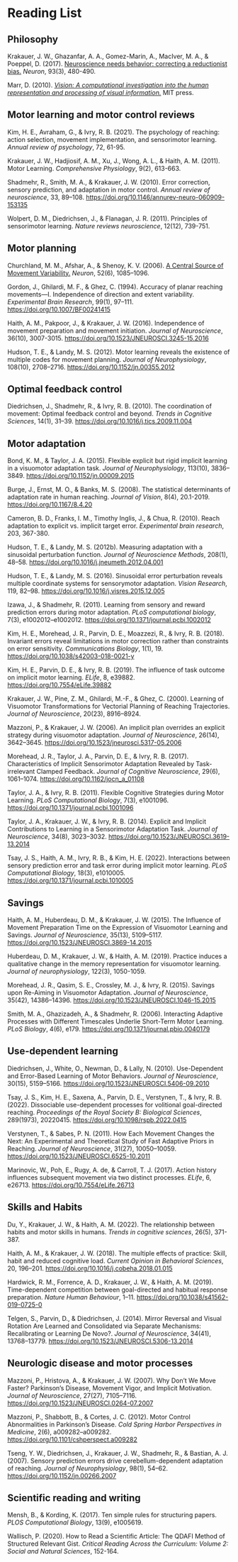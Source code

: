 # Reading List

## Philosophy
Krakauer, J. W., Ghazanfar, A. A., Gomez-Marin, A., MacIver, M. A., & Poeppel, D. (2017). [Neuroscience needs behavior: correcting a reductionist bias.](https://doi.org/10.1016/j.neuron.2016.12.041) *Neuron*, 93(3), 480-490.

Marr, D. (2010). [*Vision: A computational investigation into the human representation and processing of visual information.*](http://mechanism.ucsd.edu/teaching/f18/David_Marr_Vision_A_Computational_Investigation_into_the_Human_Representation_and_Processing_of_Visual_Information.chapter1.pdf) MIT press.

## Motor learning and motor control reviews
Kim, H. E., Avraham, G., & Ivry, R. B. (2021). The psychology of reaching: action selection, movement implementation, and sensorimotor learning. *Annual review of psychology*, 72, 61-95.

Krakauer, J. W., Hadjiosif, A. M., Xu, J., Wong, A. L., & Haith, A. M. (2011). Motor Learning. *Comprehensive Physiology*, 9(2), 613-663.

Shadmehr, R., Smith, M. A., & Krakauer, J. W. (2010). Error correction, sensory prediction, and adaptation in motor control. *Annual review of neuroscience*, 33, 89–108. https://doi.org/10.1146/annurev-neuro-060909-153135

Wolpert, D. M., Diedrichsen, J., & Flanagan, J. R. (2011). Principles of sensorimotor learning. *Nature reviews neuroscience*, 12(12), 739-751.

## Motor planning
Churchland, M. M., Afshar, A., & Shenoy, K. V. (2006). [A Central Source of Movement Variability.](https://doi.org/10.1016/j.neuron.2006.10.034) *Neuron*, 52(6), 1085–1096. 

Gordon, J., Ghilardi, M. F., & Ghez, C. (1994). Accuracy of planar reaching movements—I. Independence of direction and extent variability. *Experimental Brain Research*, 99(1), 97–111. https://doi.org/10.1007/BF00241415

Haith, A. M., Pakpoor, J., & Krakauer, J. W. (2016). Independence of movement preparation and movement initiation. *Journal of Neuroscience*, 36(10), 3007-3015. https://doi.org/10.1523/JNEUROSCI.3245-15.2016

Hudson, T. E., & Landy, M. S. (2012). Motor learning reveals the existence of multiple codes for movement planning. *Journal of Neurophysiology*, 108(10), 2708–2716. https://doi.org/10.1152/jn.00355.2012

## Optimal feedback control
Diedrichsen, J., Shadmehr, R., & Ivry, R. B. (2010). The coordination of movement: Optimal feedback control and beyond. *Trends in Cognitive Sciences*, 14(1), 31–39. https://doi.org/10.1016/j.tics.2009.11.004

## Motor adaptation
Bond, K. M., & Taylor, J. A. (2015). Flexible explicit but rigid implicit learning in a visuomotor adaptation task. *Journal of Neurophysiology*, 113(10), 3836–3849. https://doi.org/10.1152/jn.00009.2015

Burge, J., Ernst, M. O., & Banks, M. S. (2008). The statistical determinants of adaptation rate in human reaching. *Journal of Vision*, 8(4), 20.1-2019. https://doi.org/10.1167/8.4.20

Cameron, B. D., Franks, I. M., Timothy Inglis, J., & Chua, R. (2010). Reach adaptation to explicit vs. implicit target error. *Experimental brain research*, 203, 367-380.

Hudson, T. E., & Landy, M. S. (2012b). Measuring adaptation with a sinusoidal perturbation function. *Journal of Neuroscience Methods*, 208(1), 48–58. https://doi.org/10.1016/j.jneumeth.2012.04.001

Hudson, T. E., & Landy, M. S. (2016). Sinusoidal error perturbation reveals multiple coordinate systems for sensorymotor adaptation. *Vision Research*, 119, 82–98. https://doi.org/10.1016/j.visres.2015.12.005

Izawa, J., & Shadmehr, R. (2011). Learning from sensory and reward prediction errors during motor adaptation. *PLoS computational biology*, 7(3), e1002012–e1002012. https://doi.org/10.1371/journal.pcbi.1002012

Kim, H. E., Morehead, J. R., Parvin, D. E., Moazzezi, R., & Ivry, R. B. (2018). Invariant errors reveal limitations in motor correction rather than constraints on error sensitivity. *Communications Biology*, 1(1), 19. https://doi.org/10.1038/s42003-018-0021-y

Kim, H. E., Parvin, D. E., & Ivry, R. B. (2019). The influence of task outcome on implicit motor learning. *ELife*, 8, e39882. https://doi.org/10.7554/eLife.39882

Krakauer, J. W., Pine, Z. M., Ghilardi, M.-F., & Ghez, C. (2000). Learning of Visuomotor Transformations for Vectorial Planning of Reaching Trajectories. *Journal of Neuroscience*, 20(23), 8916–8924.

Mazzoni, P., & Krakauer, J. W. (2006). An implicit plan overrides an explicit strategy during visuomotor adaptation. *Journal of Neuroscience*, 26(14), 3642–3645. https://doi.org/10.1523/jneurosci.5317-05.2006

Morehead, J. R., Taylor, J. A., Parvin, D. E., & Ivry, R. B. (2017). Characteristics of Implicit Sensorimotor Adaptation Revealed by Task-irrelevant Clamped Feedback. *Journal of Cognitive Neuroscience*, 29(6), 1061–1074. https://doi.org/10.1162/jocn_a_01108

Taylor, J. A., & Ivry, R. B. (2011). Flexible Cognitive Strategies during Motor Learning. *PLoS Computational Biology*, 7(3), e1001096. https://doi.org/10.1371/journal.pcbi.1001096

Taylor, J. A., Krakauer, J. W., & Ivry, R. B. (2014). Explicit and Implicit Contributions to Learning in a Sensorimotor Adaptation Task. *Journal of Neuroscience*, 34(8), 3023–3032. https://doi.org/10.1523/JNEUROSCI.3619-13.2014

Tsay, J. S., Haith, A. M., Ivry, R. B., & Kim, H. E. (2022). Interactions between sensory prediction error and task error during implicit motor learning. *PLoS Computational Biology*, 18(3), e1010005. https://doi.org/10.1371/journal.pcbi.1010005

## Savings
Haith, A. M., Huberdeau, D. M., & Krakauer, J. W. (2015). The Influence of Movement Preparation Time on the Expression of Visuomotor Learning and Savings. *Journal of Neuroscience*, 35(13), 5109–5117. https://doi.org/10.1523/JNEUROSCI.3869-14.2015

Huberdeau, D. M., Krakauer, J. W., & Haith, A. M. (2019). Practice induces a qualitative change in the memory representation for visuomotor learning. *Journal of neurophysiology*, 122(3), 1050-1059.

Morehead, J. R., Qasim, S. E., Crossley, M. J., & Ivry, R. (2015). Savings upon Re-Aiming in Visuomotor Adaptation. *Journal of Neuroscience*, 35(42), 14386–14396. https://doi.org/10.1523/JNEUROSCI.1046-15.2015

Smith, M. A., Ghazizadeh, A., & Shadmehr, R. (2006). Interacting Adaptive Processes with Different Timescales Underlie Short-Term Motor Learning. *PLoS Biology*, 4(6), e179. https://doi.org/10.1371/journal.pbio.0040179

## Use-dependent learning
Diedrichsen, J., White, O., Newman, D., & Lally, N. (2010). Use-Dependent and Error-Based Learning of Motor Behaviors. *Journal of Neuroscience*, 30(15), 5159–5166. https://doi.org/10.1523/JNEUROSCI.5406-09.2010

Tsay, J. S., Kim, H. E., Saxena, A., Parvin, D. E., Verstynen, T., & Ivry, R. B. (2022). Dissociable use-dependent processes for volitional goal-directed reaching. *Proceedings of the Royal Society B: Biological Sciences*, 289(1973), 20220415. https://doi.org/10.1098/rspb.2022.0415

Verstynen, T., & Sabes, P. N. (2011). How Each Movement Changes the Next: An Experimental and Theoretical Study of Fast Adaptive Priors in Reaching. *Journal of Neuroscience*, 31(27), 10050–10059. https://doi.org/10.1523/JNEUROSCI.6525-10.2011

Marinovic, W., Poh, E., Rugy, A. de, & Carroll, T. J. (2017). Action history influences subsequent movement via two distinct processes. *ELife*, 6, e26713. https://doi.org/10.7554/eLife.26713

## Skills and Habits
Du, Y., Krakauer, J. W., & Haith, A. M. (2022). The relationship between habits and motor skills in humans. *Trends in cognitive sciences*, 26(5), 371-387.

Haith, A. M., & Krakauer, J. W. (2018). The multiple effects of practice: Skill, habit and reduced cognitive load. *Current Opinion in Behavioral Sciences*, 20, 196–201. https://doi.org/10.1016/j.cobeha.2018.01.015

Hardwick, R. M., Forrence, A. D., Krakauer, J. W., & Haith, A. M. (2019). Time-dependent competition between goal-directed and habitual response preparation. *Nature Human Behaviour*, 1–11. https://doi.org/10.1038/s41562-019-0725-0

Telgen, S., Parvin, D., & Diedrichsen, J. (2014). Mirror Reversal and Visual Rotation Are Learned and Consolidated via Separate Mechanisms: Recalibrating or Learning De Novo?. *Journal of Neuroscience*, 34(41), 13768–13779. https://doi.org/10.1523/JNEUROSCI.5306-13.2014

## Neurologic disease and motor processes
Mazzoni, P., Hristova, A., & Krakauer, J. W. (2007). Why Don’t We Move Faster? Parkinson’s Disease, Movement Vigor, and Implicit Motivation. *Journal of Neuroscience*, 27(27), 7105–7116. https://doi.org/10.1523/JNEUROSCI.0264-07.2007

Mazzoni, P., Shabbott, B., & Cortes, J. C. (2012). Motor Control Abnormalities in Parkinson’s Disease. *Cold Spring Harbor Perspectives in Medicine*, 2(6), a009282–a009282. https://doi.org/10.1101/cshperspect.a009282

Tseng, Y. W., Diedrichsen, J., Krakauer, J. W., Shadmehr, R., & Bastian, A. J. (2007). Sensory prediction errors drive cerebellum-dependent adaptation of reaching. *Journal of Neurophysiology*, 98(1), 54–62. https://doi.org/10.1152/jn.00266.2007

## Scientific reading and writing
Mensh, B., & Kording, K. (2017). Ten simple rules for structuring papers. *PLOS Computational Biology*, 13(9), e1005619.

Wallisch, P. (2020). How to Read a Scientific Article: The QDAFI Method of Structured Relevant Gist. *Critical Reading Across the Curriculum: Volume 2: Social and Natural Sciences*, 152-164.



